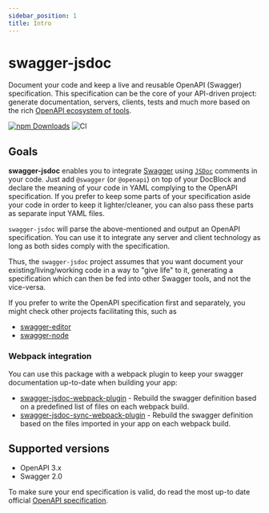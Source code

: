 ```yaml
---
sidebar_position: 1
title: Intro
---
```


# swagger-jsdoc

Document your code and keep a live and reusable OpenAPI (Swagger) specification. This specification can be the core of your API-driven project: generate
documentation, servers, clients, tests and much more based on the rich [OpenAPI ecosystem of tools](http://swagger.io/).

[![npm Downloads](https://img.shields.io/npm/dm/swagger-jsdoc.svg)](https://www.npmjs.com/package/swagger-jsdoc)
![CI](https://github.com/deadendjs/swagger-jsdoc/workflows/CI/badge.svg)

## Goals

**swagger-jsdoc** enables you to integrate [Swagger](http://swagger.io)
using [`JSDoc`](https://jsdoc.app/) comments in your code. Just add `@swagger` (or `@openapi`) on top of your DocBlock and declare the meaning of your code in YAML complying to the OpenAPI specification. If you prefer to keep some parts of your specification aside your code in order to keep it lighter/cleaner, you can also pass these parts as separate input YAML files.

`swagger-jsdoc` will parse the above-mentioned and output an OpenAPI specification. You can use it to integrate any server and client technology as long as both sides comply with the specification.

Thus, the `swagger-jsdoc` project assumes that you want document your existing/living/working code in a way to "give life" to it, generating a specification which can then be fed into other Swagger tools, and not the vice-versa.

If you prefer to write the OpenAPI specification first and separately, you might check other projects facilitating this, such as

- [swagger-editor](http://swagger.io/swagger-editor/)
- [swagger-node](https://github.com/swagger-api/swagger-node)

### Webpack integration

You can use this package with a webpack plugin to keep your swagger documentation up-to-date when building your app:

- [swagger-jsdoc-webpack-plugin](https://github.com/patsimm/swagger-jsdoc-webpack-plugin) - Rebuild the swagger definition based on a predefined list of files on each webpack build.
- [swagger-jsdoc-sync-webpack-plugin](https://github.com/gautier-lefebvre/swagger-jsdoc-sync-webpack-plugin) - Rebuild the swagger definition based on the files imported in your app on each webpack build.

## Supported versions

- OpenAPI 3.x
- Swagger 2.0

To make sure your end specification is valid, do read the most up-to date official [OpenAPI specification](https://github.com/OAI/OpenAPI-Specification).
